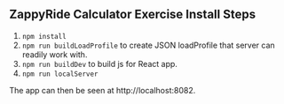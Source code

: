 ## ZappyRide Calculator Exercise Install Steps

1. ```npm install```
1. ```npm run buildLoadProfile``` to create JSON loadProfile that server can readily work with.
1. ```npm run buildDev``` to build js for React app.
1. ```npm run localServer```

The app can then be seen at http://localhost:8082.  
